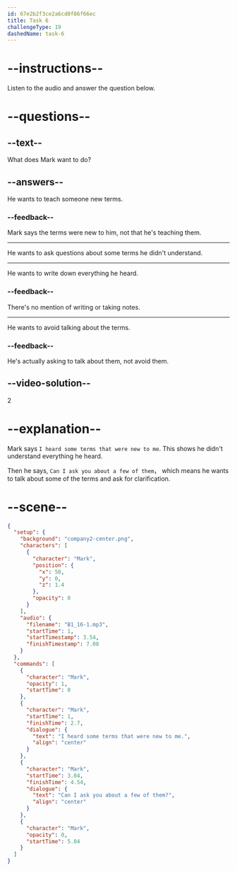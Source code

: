 ```yaml
---
id: 67e2b2f3ce2a6cd0f86f66ec
title: Task 6
challengeType: 19
dashedName: task-6
---
```


<!-- (Audio) Mark: I heard some terms that were new to me. Can I ask you about a few of them? -->

# --instructions--

Listen to the audio and answer the question below.

# --questions--

## --text--

What does Mark want to do?

## --answers--

He wants to teach someone new terms.

### --feedback--

Mark says the terms were new to him, not that he's teaching them.

---

He wants to ask questions about some terms he didn't understand.

---

He wants to write down everything he heard.

### --feedback--

There's no mention of writing or taking notes.

---

He wants to avoid talking about the terms.

### --feedback--

He's actually asking to talk about them, not avoid them.

## --video-solution--

2

# --explanation--

Mark says `I heard some terms that were new to me`. This shows he didn't understand everything he heard. 

Then he says, `Can I ask you about a few of them`， which means he wants to talk about some of the terms and ask for clarification.

# --scene--

```json
{
  "setup": {
    "background": "company2-center.png",
    "characters": [
      {
        "character": "Mark",
        "position": {
          "x": 50,
          "y": 0,
          "z": 1.4
        },
        "opacity": 0
      }
    ],
    "audio": {
      "filename": "B1_16-1.mp3",
      "startTime": 1,
      "startTimestamp": 3.54,
      "finishTimestamp": 7.08
    }
  },
  "commands": [
    {
      "character": "Mark",
      "opacity": 1,
      "startTime": 0
    },
    {
      "character": "Mark",
      "startTime": 1,
      "finishTime": 2.7,
      "dialogue": {
        "text": "I heard some terms that were new to me.",
        "align": "center"
      }
    },
    {
      "character": "Mark",
      "startTime": 3.04,
      "finishTime": 4.54,
      "dialogue": {
        "text": "Can I ask you about a few of them?",
        "align": "center"
      }
    },
    {
      "character": "Mark",
      "opacity": 0,
      "startTime": 5.04
    }
  ]
}
```
